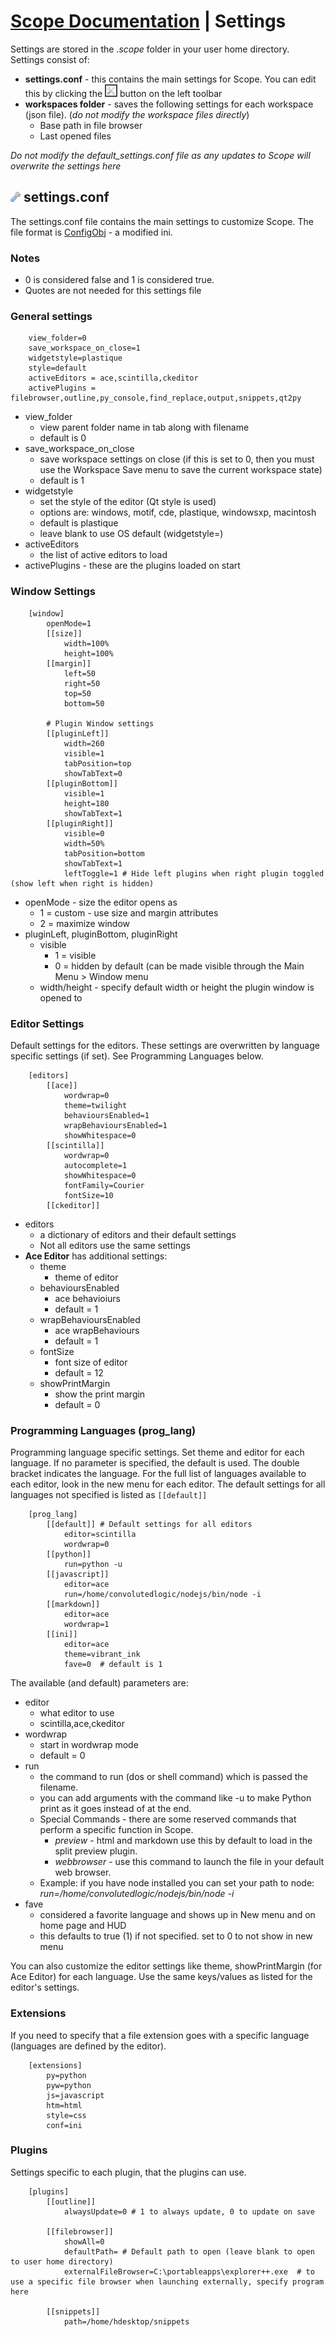 <link rel="stylesheet" type="text/css" href="docs.css">

# [Scope Documentation](index.md) | Settings

Settings are stored in the *.scope* folder in your user home directory.  Settings consist of:

- **settings.conf** - this contains the main settings for Scope. You can edit this by clicking the <img src="../style/img/settings.png" style="max-height:16px;background:rgb(70,70,70);padding:2px;"> button on the left toolbar
- **workspaces folder** - saves the following settings for each workspace (json file).  (*do not modify the workspace files directly*)
    - Base path in file browser
    - Last opened files

*Do not modify the default_settings.conf file as any updates to Scope will overwrite the settings here*

## ![](../style/img/wrench.png) settings.conf
The settings.conf file contains the main settings to customize Scope.  The file format is [ConfigObj](http://www.voidspace.org.uk/python/configobj.html)  - a modified ini.

### Notes
- 0 is considered false and 1 is considered true.
- Quotes are not needed for this settings file

### General settings
        view_folder=0
        save_workspace_on_close=1
        widgetstyle=plastique
        style=default
        activeEditors = ace,scintilla,ckeditor
        activePlugins = filebrowser,outline,py_console,find_replace,output,snippets,qt2py

- view_folder
    - view parent folder name in tab along with filename
    - default is 0
- save_workspace_on_close
    - save workspace settings on close (if this is set to 0, then you must use the Workspace Save menu to save the current workspace state)
    - default is 1
- widgetstyle
    - set the style of the editor (Qt style is used)
    - options are: windows, motif, cde, plastique, windowsxp, macintosh
    - default is plastique
    - leave blank to use OS default (widgetstyle=)
- activeEditors
    - the list of active editors to load
- activePlugins - these are the plugins loaded on start

### Window Settings
        [window]
            openMode=1
            [[size]]
                width=100%
                height=100%
            [[margin]]
                left=50
                right=50
                top=50
                bottom=50 
            
            # Plugin Window settings
            [[pluginLeft]]
                width=260
                visible=1
                tabPosition=top
                showTabText=0
            [[pluginBottom]]
                visible=1
                height=180
                showTabText=1
            [[pluginRight]]
                visible=0
                width=50%
                tabPosition=bottom
                showTabText=1
                leftToggle=1 # Hide left plugins when right plugin toggled (show left when right is hidden)

- openMode - size the editor opens as
    - 1 = custom - use size and margin attributes
    - 2 = maximize window
- pluginLeft, pluginBottom, pluginRight
    - visible 
        - 1 = visible
        - 0 = hidden by default (can be made visible through the Main Menu > Window menu
    - width/height - specify default width or height the plugin window is opened to

### Editor Settings
Default settings for the editors. These settings are overwritten by language specific settings (if set).  See Programming Languages below.

        [editors]
            [[ace]]
                wordwrap=0
                theme=twilight
                behavioursEnabled=1
                wrapBehavioursEnabled=1
                showWhitespace=0
            [[scintilla]]
                wordwrap=0
                autocomplete=1
                showWhitespace=0
                fontFamily=Courier
                fontSize=10
            [[ckeditor]]

- editors
    - a dictionary of editors and their default settings
    - Not all editors use the same settings
- **Ace Editor** has additional settings:
    - theme
        - theme of editor
    - behavioursEnabled
        - ace behavioiurs
        - default = 1
    - wrapBehavioursEnabled
        - ace wrapBehaviours
        - default = 1
    - fontSize
        - font size of editor
        - default = 12
    - showPrintMargin
        - show the print margin
        - default = 0


### Programming Languages (prog_lang)
Programming language specific settings. Set theme and editor for each language. If no parameter is specified, the default is used.  The double bracket indicates the language.  For the full list of languages available to each editor, look in the new menu for each editor.  The default settings for all languages not specified is listed as `[[default]]`

        [prog_lang]
            [[default]] # Default settings for all editors
                editor=scintilla
                wordwrap=0
            [[python]]
                run=python -u
            [[javascript]]
                editor=ace
                run=/home/convolutedlogic/nodejs/bin/node -i
            [[markdown]]
                editor=ace
                wordwrap=1
            [[ini]]
                editor=ace
                theme=vibrant_ink
                fave=0  # default is 1

The available (and default) parameters are:

- editor
    - what editor to use
    - scintilla,ace,ckeditor
- wordwrap
    - start in wordwrap mode
    - default = 0
- run
    - the command to run (dos or shell command) which is passed the filename.
    - you can add arguments with the command like -u to make Python print as it goes instead of at the end.
    - Special Commands - there are some reserved commands that perform a specific function in Scope.
        - *preview* - html and markdown use this by default to load in the split preview plugin.
        - *webbrowser* - use this command to launch the file in your default web browser.
    - Example: if you have node installed you can set your path to node:
            *run=/home/convolutedlogic/nodejs/bin/node -i*
- fave
    - considered a favorite language and shows up in New menu and on home page and HUD
    - this defaults to true (1) if not specified. set to 0 to not show in new menu

You can also customize the editor settings like theme, showPrintMargin (for Ace Editor) for each language. Use the same keys/values as listed for the editor's settings.


### Extensions
If you need to specify that a file extension goes with a specific language (languages are defined by the editor).

        [extensions]
            py=python
            pyw=python
            js=javascript
            htm=html
            style=css
            conf=ini

### Plugins
Settings specific to each plugin, that the plugins can use.

        [plugins]
            [[outline]]
                alwaysUpdate=0 # 1 to always update, 0 to update on save
        
            [[filebrowser]]
                showAll=0
                defaultPath= # Default path to open (leave blank to open to user home directory)
                externalFileBrowser=C:\portableapps\explorer++.exe  # to use a specific file browser when launching externally, specify program here
                
            [[snippets]]
                path=/home/hdesktop/snippets
